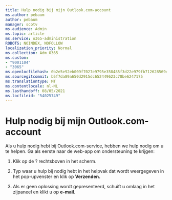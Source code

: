 ```yaml
---
title: Hulp nodig bij mijn Outlook.com-account
ms.author: pebaum
author: pebaum
manager: scotv
ms.audience: Admin
ms.topic: article
ms.service: o365-administration
ROBOTS: NOINDEX, NOFOLLOW
localization_priority: Normal
ms.collection: Adm_O365
ms.custom:
- "9001104"
- "3065"
ms.openlocfilehash: 0b2e5e92eb009f7027e9795e358485f3d22e979fb7126285694dd2b3a7ea70b7
ms.sourcegitcommit: b5f7da89a650d2915dc652449623c78be6247175
ms.translationtype: MT
ms.contentlocale: nl-NL
ms.lasthandoff: 08/05/2021
ms.locfileid: "54025749"
---
```

# <a name="need-help-with-my-outlookcom-account"></a>Hulp nodig bij mijn Outlook.com-account

Als u hulp nodig hebt bij Outlook.com-service, hebben we hulp nodig om u te helpen. Ga als eerste naar de web-app om ondersteuning te krijgen: 

1. Klik op de ? rechtsboven in het scherm. 

2. Typ waar u hulp bij nodig hebt in het helpvak dat wordt weergegeven in het pop-upvenster en klik op **Verzenden.** 

3. Als er geen oplossing wordt gepresenteerd, schuift u omlaag in het zijpaneel en klikt u op **e-mail.**
